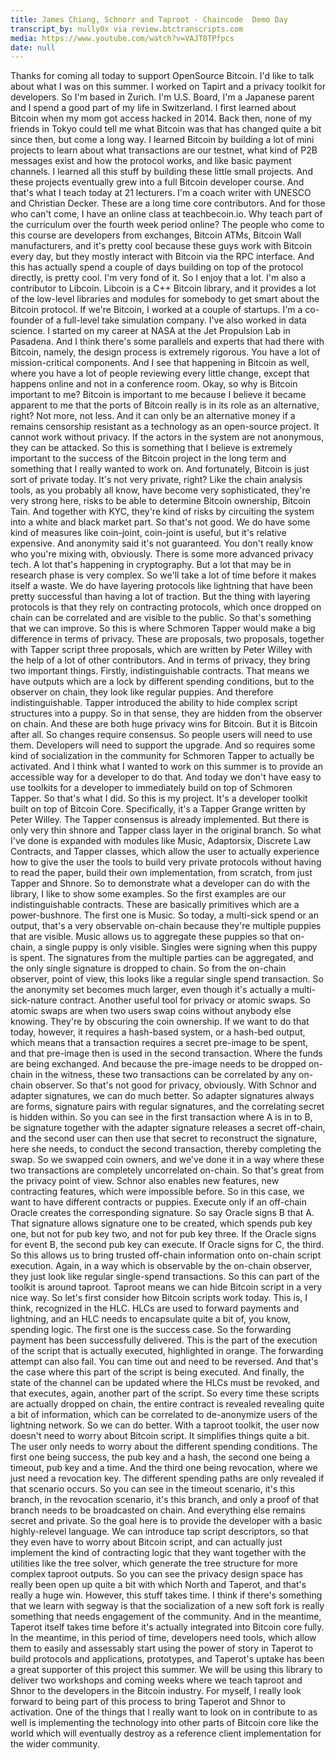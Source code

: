 ```yaml
---
title: James Chiang, Schnorr and Taproot - Chaincode  Demo Day
transcript_by: nully0x via review.btctranscripts.com
media: https://www.youtube.com/watch?v=VAJT8TPfpcs
date: null
---
```


Thanks for coming all today to support OpenSource Bitcoin. I'd like to talk about what I was on this summer. I worked on Tapirt and a privacy toolkit for developers. So I'm based in Zurich. I'm U.S. Board, I'm a Japanese parent and I spend a good part of my life in Switzerland. I first learned about Bitcoin when my mom got access hacked in 2014. Back then, none of my friends in Tokyo could tell me what Bitcoin was that has changed quite a bit since then, but come a long way. I learned Bitcoin by building a lot of mini projects to learn about what transactions are our testnet, what kind of P2B messages exist and how the protocol works, and like basic payment channels. I learned all this stuff by building these little small projects. And these projects eventually grew into a full Bitcoin developer course. And that's what I teach today at 21 lecturers. I'm a coach writer with UNESCO and Christian Decker. These are a long time core contributors. And for those who can't come, I have an online class at teachbecoin.io. Why teach part of the curriculum over the fourth week period online? The people who come to this course are developers from exchanges, Bitcoin ATMs, Bitcoin Wall manufacturers, and it's pretty cool because these guys work with Bitcoin every day, but they mostly interact with Bitcoin via the RPC interface. And this has actually spend a couple of days building on top of the protocol directly, is pretty cool. I'm very fond of it. So I enjoy that a lot. I'm also a contributor to Libcoin. Libcoin is a C++ Bitcoin library, and it provides a lot of the low-level libraries and modules for somebody to get smart about the Bitcoin protocol. If we're Bitcoin, I worked at a couple of startups. I'm a co-founder of a full-level take simulation company. I've also worked in data science. I started on my career at NASA at the Jet Propulsion Lab in Pasadena. And I think there's some parallels and experts that had there with Bitcoin, namely, the design process is extremely rigorous. You have a lot of mission-critical components. And I see that happening in Bitcoin as well, where you have a lot of people reviewing every little change, except that happens online and not in a conference room. Okay, so why is Bitcoin important to me? Bitcoin is important to me because I believe it became apparent to me that the ports of Bitcoin really is in its role as an alternative, right? Not more, not less. And it can only be an alternative money if a remains censorship resistant as a technology as an open-source project. It cannot work without privacy. If the actors in the system are not anonymous, they can be attacked. So this is something that I believe is extremely important to the success of the Bitcoin project in the long term and something that I really wanted to work on. And fortunately, Bitcoin is just sort of private today. It's not very private, right? Like the chain analysis tools, as you probably all know, have become very sophisticated, they're very strong here, risks to be able to determine Bitcoin ownership, Bitcoin Tain. And together with KYC, they're kind of risks by circuiting the system into a white and black market part. So that's not good. We do have some kind of measures like coin-joint, coin-joint is useful, but it's relative expensive. And anonymity said it's not guaranteed. You don't really know who you're mixing with, obviously. There is some more advanced privacy tech. A lot that's happening in cryptography. But a lot that may be in research phase is very complex. So we'll take a lot of time before it makes itself a waste. We do have layering protocols like lightning that have been pretty successful than having a lot of traction. But the thing with layering protocols is that they rely on contracting protocols, which once dropped on chain can be correlated and are visible to the public. So that's something that we can improve. So this is where Schmoren Tapper would make a big difference in terms of privacy. These are proposals, two proposals, together with Tapper script three proposals, which are written by Peter Willey with the help of a lot of other contributors. And in terms of privacy, they bring two important things. Firstly, indistinguishable contracts. That means we have outputs which are a lock by different spending conditions, but to the observer on chain, they look like regular puppies. And therefore indistinguishable. Tapper introduced the ability to hide complex script structures into a puppy. So in that sense, they are hidden from the observer on chain. And these are both huge privacy wins for Bitcoin. But it is Bitcoin after all. So changes require consensus. So people users will need to use them. Developers will need to support the upgrade. And so requires some kind of socialization in the community for Schmoren Tapper to actually be activated. And I think what I wanted to work on this summer is to provide an accessible way for a developer to do that. And today we don't have easy to use toolkits for a developer to immediately build on top of Schmoren Tapper. So that's what I did. So this is my project. It's a developer toolkit built on top of Bitcoin Core. Specifically, it's a Tapper Grange written by Peter Willey. The Tapper consensus is already implemented. But there is only very thin shnore and Tapper class layer in the original branch. So what I've done is expanded with modules like Music, Adaptorsix, Discrete Law Contracts, and Tapper classes, which allow the user to actually experience how to give the user the tools to build very private protocols without having to read the paper, build their own implementation, from scratch, from just Tapper and Shnore. So to demonstrate what a developer can do with the library, I like to show some examples. So the first examples are our indistinguishable contracts. These are basically primitives which are a power-bushnore. The first one is Music. So today, a multi-sick spend or an output, that's a very observable on-chain because they're multiple puppies that are visible. Music allows us to aggregate these puppies so that on-chain, a single puppy is only visible. Singles were signing when this puppy is spent. The signatures from the multiple parties can be aggregated, and the only single signature is dropped to chain. So from the on-chain observer, point of view, this looks like a regular single spend transaction. So the anonymity set becomes much larger, even though it's actually a multi-sick-nature contract. Another useful tool for privacy or atomic swaps. So atomic swaps are when two users swap coins without anybody else knowing. They're by obscuring the coin ownership. If we want to do that today, however, it requires a hash-based system, or a hash-bed output, which means that a transaction requires a secret pre-image to be spent, and that pre-image then is used in the second transaction. Where the funds are being exchanged. And because the pre-image needs to be dropped on-chain in the witness, these two transactions can be correlated by any on-chain observer. So that's not good for privacy, obviously. With Schnor and adapter signatures, we can do much better. So adapter signatures always are forms, signature pairs with regular signatures, and the correlating secret is hidden within. So you can see in the first transaction where A is in to B, be signature together with the adapter signature releases a secret off-chain, and the second user can then use that secret to reconstruct the signature, here she needs, to conduct the second transaction, thereby completing the swap. So we swapped coin owners, and we've done it in a way where these two transactions are completely uncorrelated on-chain. So that's great from the privacy point of view. Schnor also enables new features, new contracting features, which were impossible before. So in this case, we want to have different contracts or puppies. Execute only if an off-chain Oracle creates the corresponding signature. So say Oracle signs B that A. That signature allows signature one to be created, which spends pub key one, but not for pub key two, and not for pub key three. If the Oracle signs for event B, the second pub key can execute. If Oracle signs for C, the third. So this allows us to bring trusted off-chain information onto on-chain script execution. Again, in a way which is observable by the on-chain observer, they just look like regular single-spend transactions. So this can part of the toolkit is around taproot. Taproot means we can hide Bitcoin script in a very nice way. So let's first consider how Bitcoin scripts work today. This is, I think, recognized in the HLC. HLCs are used to forward payments and lightning, and an HLC needs to encapsulate quite a bit of, you know, spending logic. The first one is the success case. So the forwarding payment has been successfully delivered. This is the part of the execution of the script that is actually executed, highlighted in orange. The forwarding attempt can also fail. You can time out and need to be reversed. And that's the case where this part of the script is being executed. And finally, the state of the channel can be updated where the HLCs must be revoked, and that executes, again, another part of the script. So every time these scripts are actually dropped on chain, the entire contract is revealed revealing quite a bit of information, which can be correlated to de-anonymize users of the lightning network. So we can do better. With a taproot toolkit, the user now doesn't need to worry about Bitcoin script. It simplifies things quite a bit. The user only needs to worry about the different spending conditions. The first one being success, the pub key and a hash, the second one being a timeout, pub key and a time. And the third one being revocation, where we just need a revocation key. The different spending paths are only revealed if that scenario occurs. So you can see in the timeout scenario, it's this branch, in the revocation scenario, it's this branch, and only a proof of that branch needs to be broadcasted on chain. And everything else remains secret and private. So the goal here is to provide the developer with a basic highly-relevel language. We can introduce tap script descriptors, so that they even have to worry about Bitcoin script, and can actually just implement the kind of contracting logic that they want together with the utilities like the tree solver, which generate the tree structure for more complex taproot outputs. So you can see the privacy design space has really been open up quite a bit with which North and Taperot, and that's really a huge win. However, this stuff takes time. I think if there's something that we learn with segway is that the socialization of a new soft fork is really something that needs engagement of the community. And in the meantime, Taperot itself takes time before it's actually integrated into Bitcoin core fully. In the meantime, in this period of time, developers need tools, which allow them to easily and assessably start using the power of story in Taperot to build protocols and applications, prototypes, and Taperot's uptake has been a great supporter of this project this summer. We will be using this library to deliver two workshops and coming weeks where we teach taproot and Shnor to the developers in the Bitcoin industry. For myself, I really look forward to being part of this process to bring Taperot and Shnor to activation. One of the things that I really want to look on in contribute to as well is implementing the technology into other parts of Bitcoin core like the world which will eventually destroy as a reference client implementation for the wider community.
